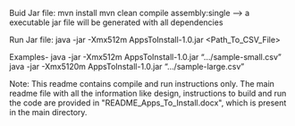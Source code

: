 Buid Jar file:
mvn install
mvn clean compile assembly:single  --> a executable jar file will be generated with all dependencies

Run Jar file:
java -jar -Xmx512m AppsToInstall-1.0.jar <Path_To_CSV_File>

Examples-
java -jar -Xmx512m AppsToInstall-1.0.jar “…/sample-small.csv”  
java -jar -Xmx5120m AppsToInstall-1.0.jar “…/sample-large.csv” 

Note: This readme contains compile and run instructions only. 
The main readme file with all the information like design, 
instructions to build and run the code are provided in "README_Apps_To_Install.docx", which is present in the main directory.
